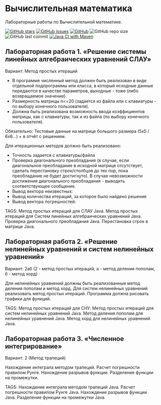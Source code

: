 Вычислительная математика
=============
Лабораторные работы по Вычислительной математике.

[![GitHub stars][stars-shield]][stars-url]
[![GitHub issues][issues-shield]][issues-url]
[![GitHub][license-shield]][license-url]
![GitHub repo size](https://img.shields.io/github/repo-size/KirillShakhov/VM.Labs)
![GitHub last commit](https://img.shields.io/github/last-commit/KirillShakhov/VM.Labs)
[![Java CI with Maven](https://github.com/KirillShakhov/VM.Labs/actions/workflows/maven.yml/badge.svg)](https://github.com/KirillShakhov/VM.Labs/actions/workflows/maven.yml)

Лабораторная работа 1. «Решение системы линейных алгебраических уравнений СЛАУ»
-------------------------------------------------------------------------------
Вариант: Метод простых итераций

* В программе численный метод должен быть реализован в виде отдельной подпрограммы или класса, в который исходные данные передаются в качестве параметров, выходные - тоже (либо возвращаемое значение).
* Размерность матрицы n<=20 (задается из файла или с клавиатуры - по выбору конечного пользователя).
* Должна быть реализована возможность ввода коэффициентов матрицы,  как с клавиатуры, так и из файла (по выбору конечного пользователя).

Обязательно: Тестовые данные на матрице большого размера (5x5 / 6x6...) + в отчёт с решением.

Для итерационных методов должно быть реализовано:
* Точность задается с клавиатуры/файла
* Проверка диагонального преобладания (в случае, если диагональное преобладание в исходной  матрице отсутствует, сделать перестановку строк/столбцов до тех пор, пока преобладание не будет достигнуто). В случае невозможности достижения диагонального преобладания - выводить соответствующее сообщение.
* Вывод вектора неизвестных:
* Вывод количества итераций, за которое было найдено решение
* Вывод вектора погрешностей:

TAGS: Метод простых итераций для СЛАУ Java. Метод простых итераций для Систем линейных алгебраических уравнений Java.
Проверка диагонального преобладания Java. Перестановка строк в матрицe Java.


Лабораторная работа 2. «Решение нелинейных уравнений и систем нелинейных уравнений»
-----------------------------------------------------------------------------------
Вариант: 2aб (2 - метод простых итераций, a - метод деления пополам, б - метод хорд)

Для нелинейных уравнений должны быть реализованные метод деления пополам и метод хорд.
Для систем нелинейных уравнений реализовать метод простых итераций.
Программа должна рисовать графики для функций.

TAGS: Метод простых итераций для СНУ. Метод простых итераций для систем нелинейных уравнений Java. 
Метод деления пополам для нелинейных уравнений Java. Метод хорд для нелинейных уравнений Java.

Лабораторная работа 3. «Численное интегрирование»
-------------------------------------------------
Вариант: 2 (Метод трапеций)

Нахождение интеграла методом трапеций. Расчет погрешности правилом Рунге.
Нахождение разрывов функции. Разделение функции на промежутки.

TAGS: Нахождение интеграла методом трапеций Java. Расчет погрешности правилом Рунге Java.
Нахождение разрывов функции Java. Разделение функции на промежутки Java.


[stars-shield]: https://img.shields.io/github/stars/KirillShakhov/VM.Labs?style=social
[stars-url]: https://github.com/KirillShakhov/VM.Labs/stargazers
[issues-shield]: https://img.shields.io/github/issues/KirillShakhov/VM.Labs
[issues-url]: https://github.com/KirillShakhov/VM.Labs/issues
[license-shield]: https://img.shields.io/github/license/KirillShakhov/VM.Labs
[license-url]: https://github.com/KirillShakhov/VM.Labs/blob/master/LICENSE
